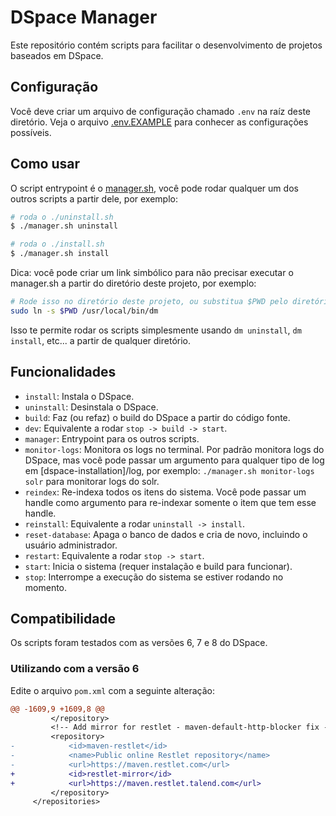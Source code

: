# DSpace Manager

Este repositório contém scripts para facilitar o desenvolvimento de projetos
baseados em DSpace.

## Configuração

Você deve criar um arquivo de configuração chamado `.env` na raíz deste
diretório. Veja o arquivo [.env.EXAMPLE](./.env.EXAMPLE) para conhecer as
configurações possíveis.

## Como usar

O script entrypoint é o [manager.sh](./manager.sh), você pode rodar qualquer um
dos outros scripts a partir dele, por exemplo:

```sh
# roda o ./uninstall.sh
$ ./manager.sh uninstall

# roda o ./install.sh
$ ./manager.sh install
```

Dica: você pode criar um link simbólico para não precisar executar o manager.sh
a partir do diretório deste projeto, por exemplo:

```sh
# Rode isso no diretório deste projeto, ou substitua $PWD pelo diretório correto.
sudo ln -s $PWD /usr/local/bin/dm
```

Isso te permite rodar os scripts simplesmente usando `dm uninstall`, `dm
install`, etc... a partir de qualquer diretório.

## Funcionalidades

- `install`: Instala o DSpace.
- `uninstall`: Desinstala o DSpace.
- `build`: Faz (ou refaz) o build do DSpace a partir do código fonte.
- `dev`: Equivalente a rodar `stop -> build -> start`.
- `manager`: Entrypoint para os outros scripts.
- `monitor-logs`: Monitora os logs no terminal. Por padrão monitora logs do
  DSpace, mas você pode passar um argumento para qualquer tipo de log em
  [dspace-installation]/log, por exemplo: `./manager.sh monitor-logs solr` para
  monitorar logs do solr.
- `reindex`: Re-indexa todos os itens do sistema. Você pode passar um handle como
  argumento para re-indexar somente o item que tem esse handle.
- `reinstall`: Equivalente a rodar `uninstall -> install`.
- `reset-database`: Apaga o banco de dados e cria de novo, incluindo o usuário administrador.
- `restart`: Equivalente a rodar `stop -> start`.
- `start`: Inicia o sistema (requer instalação e build para funcionar).
- `stop`: Interrompe a execução do sistema se estiver rodando no momento.

## Compatibilidade

Os scripts foram testados com as versões 6, 7 e 8 do DSpace.

### Utilizando com a versão 6

Edite o arquivo `pom.xml` com a seguinte alteração:
```diff
@@ -1609,9 +1609,8 @@
         </repository>
         <!-- Add mirror for restlet - maven-default-http-blocker fix -->
         <repository>
-            <id>maven-restlet</id>
-            <name>Public online Restlet repository</name>
-            <url>https://maven.restlet.com</url>
+            <id>restlet-mirror</id>
+            <url>https://maven.restlet.talend.com</url>
         </repository>
     </repositories>
```
